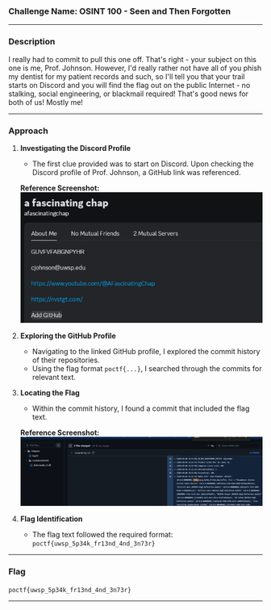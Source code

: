 ### **Challenge Name: OSINT 100 - Seen and Then Forgotten**

---

### **Description**

I really had to commit to pull this one off. That's right - your subject on this one is me, Prof. Johnson. However, I'd really rather not have all of you phish my dentist for my patient records and such, so I'll tell you that your trail starts on Discord and you will find the flag out on the public Internet - no stalking, social engineering, or blackmail required! That's good news for both of us! Mostly me!

---

### **Approach**

1. **Investigating the Discord Profile**  
   - The first clue provided was to start on Discord. Upon checking the Discord profile of Prof. Johnson, a GitHub link was referenced.  

   **Reference Screenshot:**  
   ![Add Github](Resources/image1.png)  

2. **Exploring the GitHub Profile**  
   - Navigating to the linked GitHub profile, I explored the commit history of their repositories.  
   - Using the flag format `poctf{...}`, I searched through the commits for relevant text.  

3. **Locating the Flag**  
   - Within the commit history, I found a commit that included the flag text.  

   **Reference Screenshot:**  
   ![Commit History](Resources/image2.png)  

4. **Flag Identification**  
   - The flag text followed the required format: `poctf{uwsp_5p34k_fr13nd_4nd_3n73r}`  

---

### **Flag**

`poctf{uwsp_5p34k_fr13nd_4nd_3n73r}`

---
